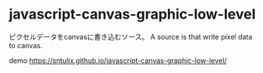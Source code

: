 # javascript-canvas-graphic-low-level

ピクセルデータをcanvasに書き込むソース。
A source is that write pixel data to canvas.

demo
https://sntulix.github.io/javascript-canvas-graphic-low-level/